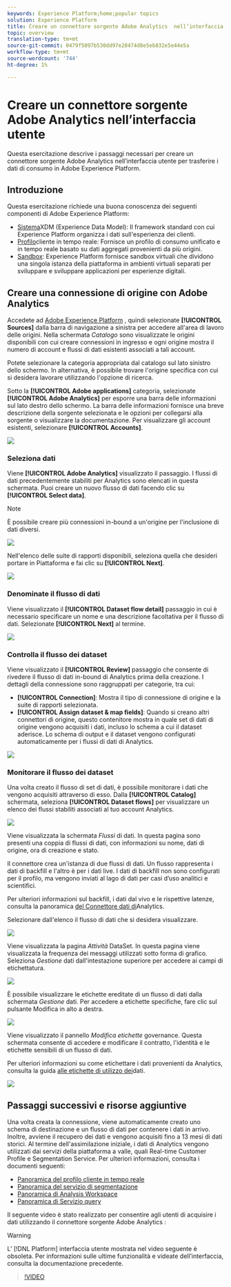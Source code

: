 ```yaml
---
keywords: Experience Platform;home;popular topics
solution: Experience Platform
title: Creare un connettore sorgente Adobe Analytics  nell’interfaccia utente
topic: overview
translation-type: tm+mt
source-git-commit: 0479f5097b530dd97e28474d8e5eb832e5e44e5a
workflow-type: tm+mt
source-wordcount: '744'
ht-degree: 1%

---
```



# Creare un connettore sorgente Adobe Analytics  nell’interfaccia utente

Questa esercitazione descrive i passaggi necessari per creare un connettore sorgente Adobe Analytics  nell’interfaccia utente per trasferire i dati di consumo in Adobe Experience Platform.

## Introduzione

Questa esercitazione richiede una buona conoscenza dei seguenti componenti di Adobe Experience Platform:

* [Sistema](../../../../../xdm/home.md)XDM (Experience Data Model): Il framework standard con cui  Experience Platform organizza i dati sull&#39;esperienza dei clienti.
* [Profilo](../../../../../profile/home.md)cliente in tempo reale: Fornisce un profilo di consumo unificato e in tempo reale basato su dati aggregati provenienti da più origini.
* [Sandbox](../../../../../sandboxes/home.md):  Experience Platform fornisce sandbox virtuali che dividono una singola istanza della piattaforma in ambienti virtuali separati per sviluppare e sviluppare applicazioni per esperienze digitali.

## Creare una connessione di origine con  Adobe Analytics

Accedete ad [Adobe Experience Platform](https://platform.adobe.com) , quindi selezionate **[!UICONTROL Sources]** dalla barra di navigazione a sinistra per accedere all&#39;area di lavoro delle origini. Nella schermata *Catalogo* sono visualizzate le origini disponibili con cui creare connessioni in ingresso e ogni origine mostra il numero di account e flussi di dati esistenti associati a tali account.

Potete selezionare la categoria appropriata dal catalogo sul lato sinistro dello schermo. In alternativa, è possibile trovare l&#39;origine specifica con cui si desidera lavorare utilizzando l&#39;opzione di ricerca.

Sotto la **[!UICONTROL Adobe applications]** categoria, selezionate **[!UICONTROL Adobe Analytics]** per esporre una barra delle informazioni sul lato destro dello schermo. La barra delle informazioni fornisce una breve descrizione della sorgente selezionata e le opzioni per collegarsi alla sorgente o visualizzare la documentazione. Per visualizzare gli account esistenti, selezionare **[!UICONTROL Accounts]**.

![](../../../../images/tutorials/create/analytics/catalog.png)

### Seleziona dati

Viene **[!UICONTROL Adobe Analytics]** visualizzato il passaggio. I flussi di dati precedentemente stabiliti per Analytics sono elencati in questa schermata. Puoi creare un nuovo flusso di dati facendo clic su **[!UICONTROL Select data]**.

>[!NOTE]
>
>È possibile creare più connessioni in-bound a un&#39;origine per l&#39;inclusione di dati diversi.

![](../../../../images/tutorials/create/analytics/dataset-flows.png)

<!---Analytics report suites can be configured for one sandbox at a time. To import the same report suite into a different sandbox, the dataset flow will have to be deleted and instantiated again via configuration for a different sandbox.--->

Nell&#39;elenco delle suite di rapporti disponibili, seleziona quella che desideri portare in Piattaforma e fai clic su **[!UICONTROL Next]**.

![](../../../../images/tutorials/create/analytics/select-data.png)

### Denominate il flusso di dati

Viene visualizzato il **[!UICONTROL Dataset flow detail]** passaggio in cui è necessario specificare un nome e una descrizione facoltativa per il flusso di dati. Selezionate **[!UICONTROL Next]** al termine.

![](../../../../images/tutorials/create/analytics/dataset-flow-detail.png)

### Controlla il flusso dei dataset

Viene visualizzato il **[!UICONTROL Review]** passaggio che consente di rivedere il flusso di dati in-bound di Analytics prima della creazione. I dettagli della connessione sono raggruppati per categorie, tra cui:

* **[!UICONTROL Connection]**: Mostra il tipo di connessione di origine e la suite di rapporti selezionata.
* **[!UICONTROL Assign dataset & map fields]**: Quando si creano altri connettori di origine, questo contenitore mostra in quale set di dati di origine vengono acquisiti i dati, incluso lo schema a cui il dataset aderisce. Lo schema di output e il dataset vengono configurati automaticamente per i flussi di dati di Analytics.

![](../../../../images/tutorials/create/analytics/review.png)

### Monitorare il flusso dei dataset

Una volta creato il flusso di set di dati, è possibile monitorare i dati che vengono acquisiti attraverso di esso. Dalla **[!UICONTROL Catalog]** schermata, seleziona **[!UICONTROL Dataset flows]** per visualizzare un elenco dei flussi stabiliti associati al tuo account Analytics.

![](../../../../images/tutorials/create/analytics/catalog-dataset-flows.png)

Viene visualizzata la schermata *Flussi* di dati. In questa pagina sono presenti una coppia di flussi di dati, con informazioni su nome, dati di origine, ora di creazione e stato.

Il connettore crea un&#39;istanza di due flussi di dati. Un flusso rappresenta i dati di backfill e l&#39;altro è per i dati live. I dati di backfill non sono configurati per il profilo, ma vengono inviati al lago di dati per casi d’uso analitici e scientifici.

Per ulteriori informazioni sul backfill, i dati dal vivo e le rispettive latenze, consulta la panoramica [del Connettore dati di](../../../../connectors/adobe-applications/analytics.md)Analytics.

Selezionare dall&#39;elenco il flusso di dati che si desidera visualizzare.

![](../../../../images/tutorials/create/analytics/backfill.png)

Viene visualizzata la pagina *Attività* DataSet. In questa pagina viene visualizzata la frequenza dei messaggi utilizzati sotto forma di grafico. Seleziona *Gestione* dati dall&#39;intestazione superiore per accedere ai campi di etichettatura.

![](../../../../images/tutorials/create/analytics/batches.png)

È possibile visualizzare le etichette ereditate di un flusso di dati dalla schermata *Gestione* dati. Per accedere a etichette specifiche, fare clic sul pulsante Modifica in alto a destra.

![](../../../../images/tutorials/create/analytics/data-gov.png)

Viene visualizzato il pannello *Modifica etichette* governance. Questa schermata consente di accedere e modificare il contratto, l&#39;identità e le etichette sensibili di un flusso di dati.

Per ulteriori informazioni su come etichettare i dati provenienti da Analytics, consulta la guida [alle etichette di utilizzo dei](../../../../../data-governance/labels/user-guide.md)dati.

![](../../../../images/tutorials/create/analytics/labels.png)

## Passaggi successivi e risorse aggiuntive

Una volta creata la connessione, viene automaticamente creato uno schema di destinazione e un flusso di dati per contenere i dati in arrivo. Inoltre, avviene il recupero dei dati e vengono acquisiti fino a 13 mesi di dati storici. Al termine dell&#39;assimilazione iniziale, i dati di Analytics vengono utilizzati dai servizi della piattaforma a valle, quali Real-time Customer Profile e Segmentation Service. Per ulteriori informazioni, consulta i documenti seguenti:

* [Panoramica del profilo cliente in tempo reale](../../../../../profile/home.md)
* [Panoramica del servizio di segmentazione](../../../../../segmentation/home.md)
* [Panoramica di Analysis Workspace](../../../../../data-science-workspace/home.md)
* [Panoramica di Servizio query](../../../../../query-service/home.md)

Il seguente video è stato realizzato per consentire agli utenti di acquisire i dati utilizzando il connettore sorgente Adobe Analytics :

>[!WARNING]
>
> L’ [!DNL Platform] interfaccia utente mostrata nel video seguente è obsoleta. Per informazioni sulle ultime funzionalità e videate dell’interfaccia, consulta la documentazione precedente.

>[!VIDEO](https://video.tv.adobe.com/v/29687?quality=12&learn=on)

